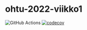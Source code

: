 # ohtu-2022-viikko1

![GitHub Actions](https://github.com/2laJ2/ohtu-2022-viikko1/workflows/CI/badge.svg)
[![codecov](https://codecov.io/gh/2laJ2/ohtu-2022-viikko1/branch/main/graph/badge.svg?token=DYFHMFXATT)](https://codecov.io/gh/2laJ2/ohtu-2022-viikko1)

